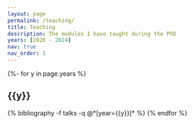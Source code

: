 ```yaml
---
layout: page
permalink: /teaching/
title: Teaching
description: The modules I have taught during the PhD
years: [2020 - 2024]
nav: true
nav_order: 1
---
```


<div class="teaching">

{%- for y in page.years %}
  <h2 class="year">{{y}}</h2>
    {% bibliography -f talks -q @*[year={{y}}]* %}
{% endfor %}

</div>